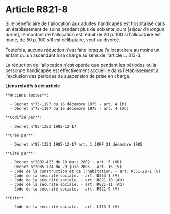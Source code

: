 # Article R821-8

Si le bénéficiaire de l'allocation aux adultes handicapés est hospitalisé dans un établissement de soins pendant plus de
soixante jours [*séjour de longue durée*], le montant de l'allocation est réduit de 20 p. 100 si l'allocataire est marié, de
50 p. 100 s'il est célibataire, veuf ou divorcé. 

Toutefois, aucune réduction n'est faite lorsque l'allocataire a au moins un enfant ou un ascendant à sa charge au sens de
l'article L. 313-3. 

La réduction de l'allocation n'est opérée que pendant les périodes où la personne handicapée est effectivement accueillie
dans l'établissement à l'exclusion des périodes de suspension de prise en charge.

**Liens relatifs à cet article**

	**Anciens textes**:

	  - Décret n°75-1197 du 16 décembre 1975 - art. 4 (M)
	  - Décret n°75-1197 du 16 décembre 1975 - art. 4 (Ab)

	**Codifié par**:

	  - Décret n°85-1353 1985-12-17

	**Créé par**:

	  - Décret n°85-1353 1985-12-17 art. 1 JORF 21 décembre 1985

	**Cité par**:

	  - Décret n°2002-423 du 29 mars 2002 - art. 5 (VD)
	  - Décret n°2005-724 du 29 juin 2005 - art. 16 (V)
	  - Code de la construction et de l'habitation. - art. R351-28-1 (V)
	  - Code de la sécurité sociale. - art. D553-1 (V)
	  - Code de la sécurité sociale. - art. R821-10 (Ab)
	  - Code de la sécurité sociale. - art. R821-11 (Ab)
	  - Code de la sécurité sociale. - art. R821-9 (V)

	**Cite**:

	  - Code de la sécurité sociale. - art. L313-3 (V)
